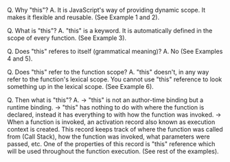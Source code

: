 Q. Why "this"?
A. It is JavaScript's way of providing dynamic scope. It makes it flexible and reusable. (See Example 1 and 2).

Q. What is "this"?
A. "this" is a keyword. It is automatically defined in the scope of every function. (See Example 3).

Q. Does "this" referes to itself (grammatical meaning)?
A. No (See Examples 4 and 5).

Q. Does "this" refer to the function scope?
A. "this" doesn't, in any way refer to the function's lexical scope. You cannot use "this" reference to look something up in the lexical scope. (See Example 6).

Q. Then what is "this"?
A. -> "this" is not an author-time binding but a runtime binding. 
   -> "this" has nothing to do with where the function is declared, instead it has everything to with how the function was invoked.
   -> When a function is invoked, an activation record also known as execution context is created. This record keeps track of where the function was called from (Call Stack), how the function was invoked, what parameters were passed, etc. One of the properties of this record is "this" reference which will be used throughout the function execution. (See rest of the examples).